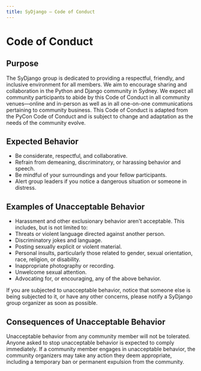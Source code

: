 ```yaml
---
title: SyDjango – Code of Conduct
---
```


# Code of Conduct

## Purpose

The SyDjango group is dedicated to providing a respectful, friendly, and inclusive environment for
all members. We aim to encourage sharing and collaboration in the Python and Django community in
Sydney. We expect all community participants to abide by this Code of Conduct in all community
venues—online and in-person as well as in all one-on-one communications pertaining to community
business. This Code of Conduct is adapted from the PyCon Code of Conduct and is subject to change
and adaptation as the needs of the community evolve.

## Expected Behavior

- Be considerate, respectful, and collaborative.
- Refrain from demeaning, discriminatory, or harassing behavior and speech.
- Be mindful of your surroundings and your fellow participants.
- Alert group leaders if you notice a dangerous situation or someone in distress.

## Examples of Unacceptable Behavior

- Harassment and other exclusionary behavior aren't acceptable. This includes, but is not limited
  to:
- Threats or violent language directed against another person.
- Discriminatory jokes and language.
- Posting sexually explicit or violent material.
- Personal insults, particularly those related to gender, sexual orientation, race, religion, or
  disability.
- Inappropriate photography or recording.
- Unwelcome sexual attention.
- Advocating for, or encouraging, any of the above behavior.

If you are subjected to unacceptable behavior, notice that someone else is being subjected to it, or
have any other concerns, please notify a SyDjango group organizer as soon as possible.

## Consequences of Unacceptable Behavior

Unacceptable behavior from any community member will not be tolerated. Anyone asked to stop
unacceptable behavior is expected to comply immediately. If a community member engages in
unacceptable behavior, the community organizers may take any action they deem appropriate, including
a temporary ban or permanent expulsion from the community.
